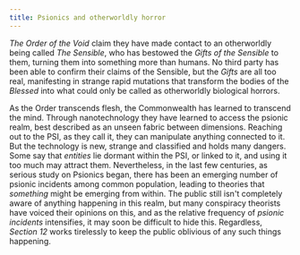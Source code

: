 ```yaml
---
title: Psionics and otherworldly horror
---
```

*The Order of the Void* claim they have made contact to an otherworldly being called *The Sensible*, who has bestowed the *Gifts of the Sensible* to them, turning them into something more than humans. No third party has been able to confirm their claims of the Sensible, but the *Gifts* are all too real, manifesting in strange rapid mutations that transform the bodies of the *Blessed* into what could only be called as otherworldly biological horrors.

As the Order transcends flesh, the Commonwealth has learned to transcend the mind. Through nanotechnology they have learned to access the psionic realm, best described as an unseen fabric between dimensions. Reaching out to the PSI, as they call it, they can manipulate anything connected to it. But the technology is new, strange and classified and holds many dangers. Some say that *entities* lie dormant within the PSI, or linked to it, and using it too much may attract them. Nevertheless, in the last few centuries, as serious study on Psionics began, there has been an emerging number of psionic incidents among common population, leading to theories that *something* might be emerging from within. The public still isn't completely aware of anything happening in this realm, but many conspiracy theorists have voiced their opinions on this, and as the relative frequency of *psionic incidents* intensifies, it may soon be difficult to hide this. Regardless, *Section 12* works tirelessly to keep the public oblivious of any such things happening.